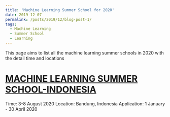 ```yaml
---
title: 'Machine Learning Summer School for 2020'
date: 2019-12-07
permalink: /posts/2019/12/blog-post-1/
tags:
  - Machine Learning
  - Summer School
  - Learning
---
```


This page aims to list all the machine learning summer schools in 2020 with the detail time and locations

[MACHINE LEARNING SUMMER SCHOOL-INDONESIA](https://mlss.telkomuniversity.ac.id/#)
======
Time: 3-8 August 2020
Location: Bandung, Indonesia
Application: 1 January - 30 April 2020
